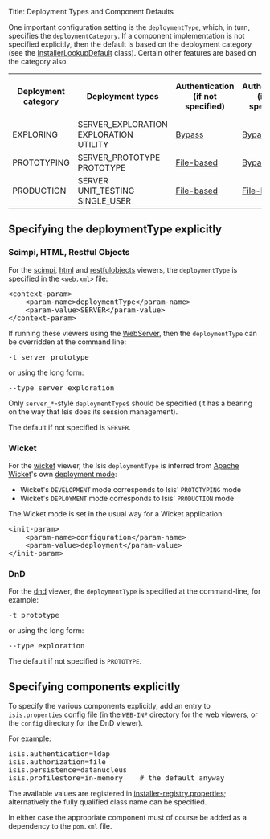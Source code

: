 Title: Deployment Types and Component Defaults

One important configuration setting is the `deploymentType`, which, in turn, specifies the `deploymentCategory`.  If a component implementation is not specified explicitly, then the default is based on the deployment category (see the [InstallerLookupDefault](https://raw.github.com/apache/isis/master/core/runtime/src/main/java/org/apache/isis/core/runtime/installers/InstallerLookupDefault.java) class). Certain other features are based on the category also.

<table>
<tr>
<th>Deployment category</th>
<th>Deployment types</th>
<th>Authentication<br/>(if not specified)</th>
<th>Authorization<br/>(if not specified)</th>
<th>Object store<br/>(if not specified)</th>
<th>Profile store<br/>(if not specified)</th>
<th>@Exploration actions</th>
<th>@Prototype actions</th>
</tr>
<tr>
    <td>EXPLORING</td>
    <td>SERVER_EXPLORATION<br/>
EXPLORATION<br/>
UTILITY</td>
    <td><a href="bypass-security.html">Bypass</a></td>
    <td><a href="bypass-security.html">Bypass</a></td>
    <td><a href="inmemory-objectstore.html">In-memory</a></td>
    <td><a href="inmemory-profilestore.html">In-memory</a></td>
    <td>Visible</td>
    <td>Not visible</td>
    </tr>
<tr>
    <td>PROTOTYPING</td>
    <td>SERVER_PROTOTYPE<br/>
PROTOTYPE</td>
    <td><a href="../component/security/file/about.html">File-based</a></td>
    <td><a href="bypass-security.html">Bypass</a></td>
    <td><a href="inmemory-objectstore.html">In-memory</a></td>
    <td><a href="inmemory-profilestore.html">In-memory</a></td>
    <td>Not visible</td>
    <td>Visible</td>
</tr>
<tr>
    <td>PRODUCTION</td>
    <td>SERVER<br/>
UNIT_TESTING<br/>
SINGLE_USER</td>
    <td><a href="../component/security/file/about.html">File-based</a></td>
    <td><a href="../component/security/file/about.html">File-based</a></td>
    <td><a href="../component/objectstore/xml/about.html">XML</a></td>
    <td><a href="../component/profilestore/xml/about.html">XML</a></td>
    <td>Not visible</td>
    <td>Not visible</td>
</tr>
</table>

## Specifying the deploymentType explicitly

### Scimpi, HTML, Restful Objects

For the [scimpi](../component/viewer/scimpi/about.html), [html](../component/viewer/html/about.html) and [restfulobjects](../component/viewer/restfulobjects/about.html) viewers, the `deploymentType` is specified in the `<web.xml>` file:

<pre>
&lt;context-param&gt;
    &lt;param-name&gt;deploymentType&lt;/param-name&gt;
    &lt;param-value&gt;SERVER&lt;/param-value&gt;
&lt;/context-param&gt;
</pre>


If running these viewers using the [WebServer](https://raw.github.com/apache/isis/master/core/webserver/src/main/java/org/apache/isis/core/webserver/WebServer.java), then the `deploymentType` can be overridden at the command line:

<pre>
-t server_prototype
</pre>

or using the long form:

<pre>
--type server_exploration
</pre>

Only `server_*`-style `deploymentType`s should be specified (it has a bearing on the way that Isis does its session management).

The default if not specified is `SERVER`.

### Wicket

For the [wicket](../component/viewer/wicket/about.html) viewer, the Isis `deploymentType` is inferred from [Apache Wicket](http://wicket.apache.org)'s own [deployment mode](https://cwiki.apache.org/WICKET/faqs.html#FAQs-Deployment):

* Wicket's `DEVELOPMENT` mode corresponds to Isis' `PROTOTYPING` mode
* Wicket's `DEPLOYMENT` mode corresponds to Isis' `PRODUCTION` mode

The Wicket mode is set in the usual way for a Wicket application:

<pre>
&lt;init-param&gt;
    &lt;param-name&gt;configuration&lt;/param-name&gt;
    &lt;param-value&gt;deployment&lt;/param-value&gt;
&lt;/init-param&gt;
</pre>

### DnD

For the [dnd](../component/viewer/dnd/about.html) viewer, the `deploymentType` is specified at the command-line, for example:

<pre>
-t prototype
</pre>

or using the long form:

<pre>
--type exploration
</pre>

The default if not specified is `PROTOTYPE`.


## Specifying components explicitly

To specify the various components explicitly, add an entry to `isis.properties` config file (in the `WEB-INF` directory for the web viewers, or the `config` directory for the DnD viewer).

For example:

<pre>
isis.authentication=ldap
isis.authorization=file
isis.persistence=datanucleus
isis.profilestore=in-memory    # the default anyway
</pre>

The available values are registered in [installer-registry.properties](https://raw.github.com/apache/isis/master/core/runtime/src/main/resources/org/apache/isis/core/runtime/installer-registry.properties); alternatively the fully qualified class name can be specified.  

In either case the appropriate component must of course be added as a dependency to the `pom.xml` file.  

